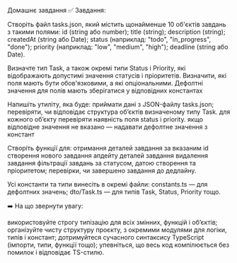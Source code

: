 Домашнє завдання
✅ Завдання:

Створіть файл tasks.json, який містить щонайменше 10 об'єктів завдань з такими полями:
id (string або number);
title (string);
description (string);
createdAt (string або Date);
status (наприклад: "todo", "in_progress", "done");
priority (наприклад: "low", "medium", "high");
deadline (string або Date).

Визначте тип Task, а також окремі типи Status і Priority, які відображають допустимі значення статусів і пріоритетів. Визначити, які поля мають бути обов'язковими, а які опціональними. Дефолтні значення для полів мають зберігатися у відповідних константах

Напишіть утиліту, яка буде:
приймати дані з JSON-файлу tasks.json;
перевіряти, чи відповідає структура об’єктів визначеному типу Task.
для кожного обʼєкту перевіряти наявність поля status і priority. якщо відповідне значення не вказано — надавати дефолтне значення з констант

Створіть функції для:
отримання деталей завдання за вказаним id
створення нового завдання
апдейту деталей завдання
видалення завдання
фільтрації завдань за статусом, датою створення та пріоритетом;
перевірки, чи завершено завдання до дедлайну.

Усі константи та типи винесіть в окремі файли:
constants.ts — для дефолтних значень;
dto/Task.ts — для типів Task, Status, Priority тощо.


➡️ На що звернути увагу:

використовуйте строгу типізацію для всіх змінних, функцій і об’єктів;
організуйте чисту структуру проєкту, з окремими модулями для логіки, типів і констант;
дотримуйтеся сучасного синтаксису TypeScript (імпорти, типи, функції тощо);
упевніться, що весь код компілюється без помилок і відповідає TS-стилю.